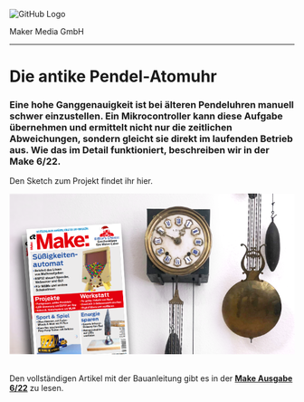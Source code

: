 ![GitHub Logo](http://www.heise.de/make/icons/make_logo.png)

Maker Media GmbH
*** 

# Die antike Pendel-Atomuhr

### Eine hohe Ganggenauigkeit ist bei älteren Pendeluhren manuell schwer einzustellen. Ein Mikrocontroller kann diese Aufgabe übernehmen und ermittelt nicht nur die zeitlichen Abweichungen, sondern gleicht sie direkt im laufenden Betrieb aus. Wie das im Detail funktioniert, beschreiben wir in der Make 6/22.

Den Sketch zum Projekt findet ihr hier.

![Picture](https://github.com/MakeMagazinDE/Pendel-Atomuhr/blob/main/pendeluhr_banner_github2.png)

<br>
Den vollständigen Artikel mit der Bauanleitung gibt es in der <b><a href="https://www.heise.de/select/make/2022/6/2229713473966873287">Make Ausgabe 6/22</a></b> zu lesen.
